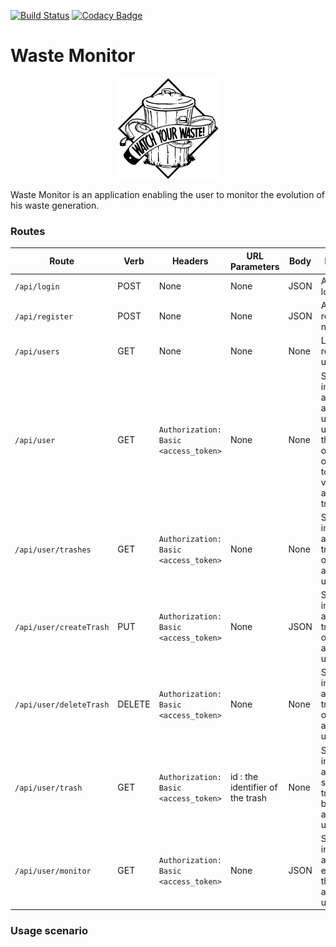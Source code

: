 [![Build Status](https://travis-ci.org/sallareznov/waste-monitor.svg?branch=master)](https://travis-ci.org/sallareznov/waste-monitor) [![Codacy Badge](https://api.codacy.com/project/badge/grade/cfc103c241ce409f9c1ee89d9c0b6981)](https://www.codacy.com/app/sallareznov/waste-monitor)

# Waste Monitor

<p align="center">
  <img alt="Logo2" src="public/images/logo2.png">
</p>

Waste Monitor is an application enabling the user to monitor the evolution of his waste generation.

### Routes

| Route | Verb | Headers | URL Parameters | Body | Description |
| ----- | ---- | ------- | -------------- | ---- | ----------- |
| ```/api/login``` | POST | None | None | JSON | Attempts to log the user |
| ```/api/register``` | POST | None | None | JSON | Attempts to register a new user |
| ```/api/users``` | GET | None | None | None | Lists the registered users |
| ```/api/user``` | GET | ```Authorization: Basic <access_token>``` | None | None | Shows informations about the authenticated user (his username, the number of trashes he owns and the total waste volume that are in his trashes) |
| ```/api/user/trashes``` | GET | ```Authorization: Basic <access_token>``` | None | None | Shows informations about the trashes owned by the authenticated user |
| ```/api/user/createTrash``` | PUT | ```Authorization: Basic <access_token>``` | None | JSON | Shows informations about the trashes owned by the authenticated user |
| ```/api/user/deleteTrash``` | DELETE | ```Authorization: Basic <access_token>``` | None | None | Shows informations about the trashes owned by the authenticated user |
| ```/api/user/trash``` | GET | ```Authorization: Basic <access_token>``` | id : the identifier of the trash | None | Shows information about the selected trash owned by the authenticated user |
| ```/api/user/monitor``` | GET | ```Authorization: Basic <access_token>``` | None | JSON | Shows informations about the evolution of the authenticated user's waste |

### Usage scenario
